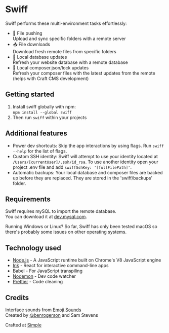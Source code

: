 # Swiff

Swiff performs these multi-environment tasks effortlessly:

- 🚀 File pushing<br>
Upload and sync specific folders with a remote server
- 📥 File downloads<br>
Download fresh remote files from specific folders
- 💫 Local database updates<br>
Refresh your website database with a remote database
- 🎩 Local composer.json/lock updates<br>
Refresh your composer files with the latest updates from the remote<br>
(helps with Craft CMS development)

## Getting started

1. Install swiff globally with npm:<br>
`npm install --global swiff`
2. Then run `swiff` within your projects

## Additional features

- Power dev shortcuts: Skip the app interactions by using flags. Run `swiff --help` for the list of flags.
- Custom SSH identity: Swiff will attempt to use your identity located at `/Users/[currentUser]/.ssh/id_rsa`. To use another identity open your project .env file and add `swiffSshKey: '[fullFilePath]'`.
- Automatic backups: Your local database and composer files are backed up before they are replaced. They are stored in the 'swiff/backups' folder.

## Requirements

Swiff requires mySQL to import the remote database.<br>
You can download it at [dev.mysql.com](https://dev.mysql.com/downloads/mysql/).

Running Windows or Linux? So far, Swiff has only been tested macOS so there's probably some issues on other operating systems.

## Technology used

- [Node.js](https://nodejs.org/en/) - A JavaScript runtime built on Chrome's V8 JavaScript engine
- [Ink](https://github.com/vadimdemedes/ink) - React for interactive command-line apps
- Babel - For JavaScript transpiling
- [Nodemon](https://github.com/remy/nodemon) - Dev code watcher
- [Prettier](https://github.com/prettier/prettier) - Code cleaning

## Credits

Interface sounds from [Emoji Sounds](https://icons8.com/sounds)<br>
Created by [@benrogerson](https://twitter.com/benrogerson) and Sam Stevens

Crafted at [Simple](https://simple.com.au/)